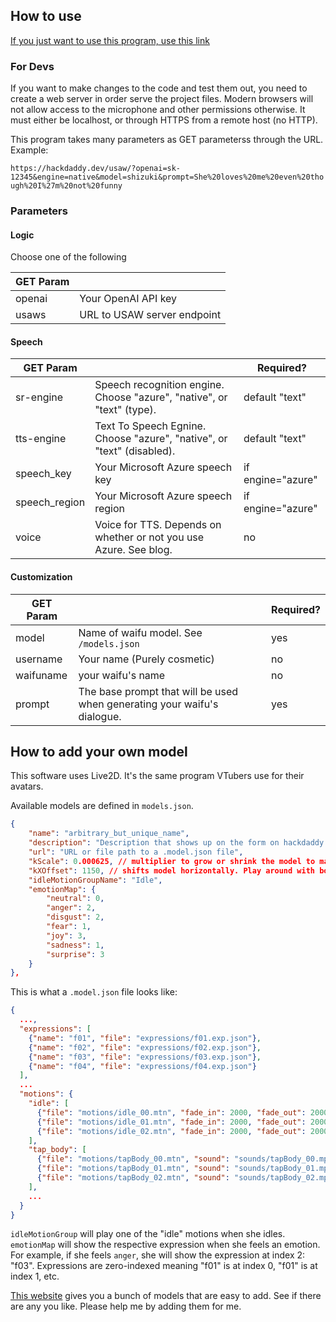 ## How to use

[If you just want to use this program, use this link](https://owlin420.github.io/AIWaifu/)

### For Devs

If you want to make changes to the code and test them out, you need to create a web server in order serve the project files. Modern browsers will not allow access to the microphone and other permissions otherwise. It must either be localhost, or through HTTPS from a remote host (no HTTP).

This program takes many parameters as GET parameterss through the URL. Example:

`https://hackdaddy.dev/usaw/?openai=sk-12345&engine=native&model=shizuki&prompt=She%20loves%20me%20even%20though%20I%27m%20not%20funny`

### Parameters

#### Logic

Choose one of the following

| GET Param     |                                                                          |
|---------------|--------------------------------------------------------------------------|
| openai        | Your OpenAI API key                                                      |
| usaws         | URL to USAW server endpoint                                              |

#### Speech

| GET Param     |                                                                          | Required?         |
|---------------|--------------------------------------------------------------------------|-------------------|
| sr-engine     | Speech recognition engine. Choose "azure", "native", or "text" (type).   | default "text"    |
| tts-engine    | Text To Speech Egnine. Choose "azure", "native", or "text" (disabled).   | default "text"    |
| speech_key    | Your Microsoft Azure speech key                                          | if engine="azure" |
| speech_region | Your Microsoft Azure speech region                                       | if engine="azure" |
| voice         | Voice for TTS. Depends on whether or not you use Azure. See blog.        | no                |

#### Customization

| GET Param     |                                                                          | Required? |
|---------------|--------------------------------------------------------------------------|-----------|
| model         | Name of waifu model. See `/models.json`                                  | yes       |
| username      | Your name (Purely cosmetic)                                              | no        |
| waifuname     | your waifu's name                                                        | no        |
| prompt        | The base prompt that will be used when generating your waifu's dialogue. | yes       |

## How to add your own model

This software uses Live2D. It's the same program VTubers use for their avatars.

Available models are defined in `models.json`.

```json
{
    "name": "arbitrary_but_unique_name",
    "description": "Description that shows up on the form on hackdaddy.dev",
    "url": "URL or file path to a .model.json file",
    "kScale": 0.000625, // multiplier to grow or shrink the model to make it fit the screen
    "kXOffset": 1150, // shifts model horizontally. Play around with both these values and see what works.
    "idleMotionGroupName": "Idle",
    "emotionMap": {
        "neutral": 0,
        "anger": 2,
        "disgust": 2,
        "fear": 1,
        "joy": 3,
        "sadness": 1,
        "surprise": 3
    }
},
```

This is what a `.model.json` file looks like:

```json
{
  ...,
  "expressions": [
    {"name": "f01", "file": "expressions/f01.exp.json"},
    {"name": "f02", "file": "expressions/f02.exp.json"},
    {"name": "f03", "file": "expressions/f03.exp.json"},
    {"name": "f04", "file": "expressions/f04.exp.json"}
  ],
  ...
  "motions": {
    "idle": [
      {"file": "motions/idle_00.mtn", "fade_in": 2000, "fade_out": 2000},
      {"file": "motions/idle_01.mtn", "fade_in": 2000, "fade_out": 2000},
      {"file": "motions/idle_02.mtn", "fade_in": 2000, "fade_out": 2000}
    ],
    "tap_body": [
      {"file": "motions/tapBody_00.mtn", "sound": "sounds/tapBody_00.mp3"},
      {"file": "motions/tapBody_01.mtn", "sound": "sounds/tapBody_01.mp3"},
      {"file": "motions/tapBody_02.mtn", "sound": "sounds/tapBody_02.mp3"}
    ],
    ...
  }
}
```

`idleMotionGroup` will play one of the "idle" motions when she idles.
`emotionMap` will show the respective expression when she feels an emotion. For example, if she feels `anger`, she will show the expression at index 2: "f03". Expressions are zero-indexed meaning "f01" is at index 0, "f01" is at index 1, etc.

[This website](https://guansss.github.io/live2d-viewer-web/) gives you a bunch of models that are easy to add. See if there are any you like. Please help me by adding them for me.
